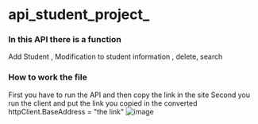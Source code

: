 # api_student_project_
### In this API there is a function
Add Student ,
Modification to student information ,
delete,
search

### How to work the file  
First you have to run the API and then copy the link in the site 
Second you run the client and put the link you copied in the converted 
httpClient.BaseAddress = "the link"
![image](https://github.com/user-attachments/assets/3989408f-9812-4258-8782-ac27baac3e20)





